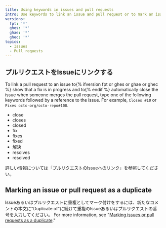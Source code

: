 ```yaml
---
title: Using keywords in issues and pull requests
intro: Use keywords to link an issue and pull request or to mark an issue or pull request as a duplicate.
versions:
  fpt: '*'
  ghes: '*'
  ghae: '*'
  ghec: '*'
topics:
  - Issues
  - Pull requests
---
```


## プルリクエストをIssueにリンクする

To link a pull request to an issue to{% ifversion fpt or ghes or ghae or ghec %} show that a fix is in progress and to{% endif %} automatically close the issue when someone merges the pull request, type one of the following keywords followed by a reference to the issue. For example, `Closes #10` or `Fixes octo-org/octo-repo#100`.

* close
* closes
* closed
* fix
* fixes
* fixed
* 解決
* resolves
* resolved

詳しい情報については「[プルリクエストのIssueへのリンク](/github/managing-your-work-on-github/linking-a-pull-request-to-an-issue)」を参照してください。

## Marking an issue or pull request as a duplicate

Issueあるいはプルリクエストに重複としてマーク付けをするには、新たなコメントの本文に"Duplicate of"に続けて重複のIssueあるいはプルリクエストの番号を入力してください。 For more information, see "[Marking issues or pull requests as a duplicate](/issues/tracking-your-work-with-issues/marking-issues-or-pull-requests-as-a-duplicate)."
